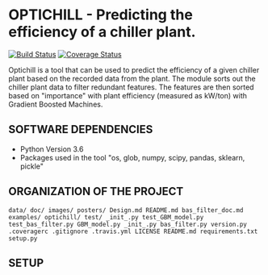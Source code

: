 # OPTICHILL - Predicting the efficiency of a chiller plant.

[![Build Status](https://travis-ci.org/optichill/optichill.svg?branch=master)](https://travis-ci.org/optichill/optichill)
[![Coverage Status](https://coveralls.io/repos/github/optichill/optichill/badge.svg?branch=master)](https://coveralls.io/github/optichill/optichill?branch=master)

Optichill is a tool that can be used to predict the efficiency of a given chiller plant based on the recorded data from the plant. The module sorts out the chiller plant data to filter redundant features. The features are then sorted based on "importance" with plant efficiency (measured as kW/ton) with Gradient Boosted Machines. 	

## SOFTWARE DEPENDENCIES
* Python Version 3.6
* Packages used in the tool "os, glob, numpy, scipy, pandas, sklearn, pickle"

## ORGANIZATION OF THE PROJECT
`data/
doc/
	images/
	posters/
	Design.md
	README.md
	bas_filter_doc.md
examples/
optichill/
	test/
		_init_.py
		test_GBM_model.py
		test_bas_filter.py
	GBM_model.py
	_init_.py
	bas_filter.py
	version.py
.coveragerc
.gitignore
.travis.yml
LICENSE
README.md
requirements.txt
setup.py
`
## SETUP
